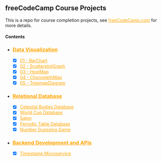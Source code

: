 ## freeCodeCamp Course Projects
This is a repo for course completion projects, see <a href="https://www.freecodecamp.org/" style="color: orange;">freeCodeCamp.com</a> for more details.



#### Contents

  - ### <a href="https://www.freecodecamp.org/learn/data-visualization/" style="color: orange;">Data Visualization</a>
    - [x] <a target="_blank" href="https://codepen.io/pakkerman/pen/vYbPBqw" style="color: orange;">01 - BarChart</a>
    - [x] <a target="_blank" href="https://codepen.io/pakkerman/pen/bGzPwQr" style="color: orange;">02 - ScatterplotGraph</a>
    - [x] <a target="_blank" href="https://codepen.io/pakkerman/pen/GReKaVm" style="color: orange;">03 - HeatMap</a>
    - [x] <a target="_blank" href="https://codepen.io/pakkerman/pen/eYXJRzE" style="color: orange;">04 - ChoroplethMap</a>
    - [x] <a target="_blank" href="https://www.freecodecamp.org/learn/data-visualization/data-visualization-projects/visualize-data-with-a-treemap-diagram" style="color: orange;">05 - TreemapDiagram</a>
  - ### <a href="https://www.freecodecamp.org/learn/relational-database" style="color: orange;">Relational Database</a>
    - [x] <a target="_blank" href="https://www.freecodecamp.org/learn/relational-database/build-a-celestial-bodies-database-project/build-a-celestial-bodies-database" style="color: orange;">Celestial Bodies Database</a>
    - [x] <a target="_blank" href="https://www.freecodecamp.org/learn/relational-database/build-a-world-cup-database-project/build-a-world-cup-database" style="color: orange;">World Cup Database</a>
    - [x] <a target="_blank" href="https://www.freecodecamp.org/learn/relational-database/build-a-salon-appointment-scheduler-project/build-a-salon-appointment-scheduler" style="color: orange;">Salon</a>
    - [x] <a target="_blank" href="https://www.freecodecamp.org/learn/relational-database/build-a-periodic-table-database-project/build-a-periodic-table-database" style="color: orange;">Periodic Table Database</a>
    - [x] <a target="_blank" href="https://www.freecodecamp.org/learn/relational-database/build-a-number-guessing-game-project/build-a-number-guessing-game" style="color: orange;">Number Guessing Game</a>

  - ### <a href="https://www.freecodecamp.org/learn/back-end-development-and-apis" style="color: orange;">Backend Development and APIs</a>
    - [x] <a target="_blank" href="https://www.freecodecamp.org/learn/back-end-development-and-apis/back-end-development-and-apis-projects/timestamp-microservice" style="color: orange;">Timestamp Microservice</a>
